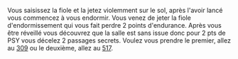 Vous saisissez la fiole et la jetez violemment sur le sol, après l'avoir lancé vous commencez à vous endormir. Vous venez de jeter la fiole d'endormissement qui vous fait perdre 2 points d'endurance. Après vous être réveillé vous découvrez que la salle est sans issue donc pour 2 pts de PSY vous décelez 2 passages secrets. Voulez vous prendre le premier, allez au [309](309) ou le deuxième, allez au [517](517).